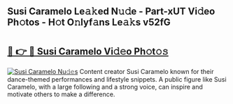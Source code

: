 ## Susi Caramelo Le𝚊𝚔ed N𝚞𝚍e - Part-xUT Vi𝚍eo Ph𝚘tos - H𝚘t O𝚗lyf𝚊ns Le𝚊𝚔s v52fG

# <h2><a href="http://hf5cp9.feru.top/?c=Susi+Caramelo">🔗 👉 🔴 Susi Caramelo Vi𝚍𝚎o Ph𝚘t𝚘𝚜</a></h2>

[![Susi Caramelo Nu𝚍𝚎s](https://i.imgur.com/0TWrTi3.gif)](http://hf5cp9.feru.top/?c=Susi+Caramelo)
Content creator Susi Caramelo known for their dance-themed performances and lifestyle snippets. A public figure like Susi Caramelo, with a large following and a strong voice, can inspire and motivate others to make a difference. 
